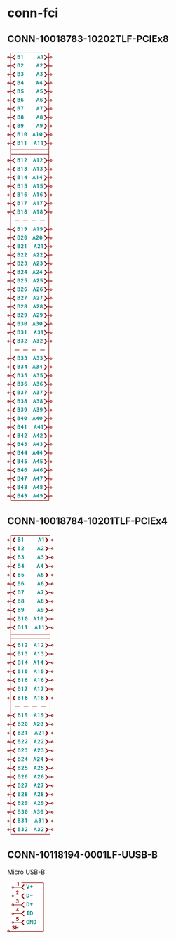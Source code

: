 # conn-fci

## CONN-10018783-10202TLF-PCIEx8
![CONN-10018783-10202TLF-PCIEx8__1__1](/images/conn-fci__CONN-10018783-10202TLF-PCIEx8__1__1.png?raw=true) 
## CONN-10018784-10201TLF-PCIEx4
![CONN-10018784-10201TLF-PCIEx4__1__1](/images/conn-fci__CONN-10018784-10201TLF-PCIEx4__1__1.png?raw=true) 
## CONN-10118194-0001LF-UUSB-B
Micro USB-B

![CONN-10118194-0001LF-UUSB-B__1__1](/images/conn-fci__CONN-10118194-0001LF-UUSB-B__1__1.png?raw=true) 
